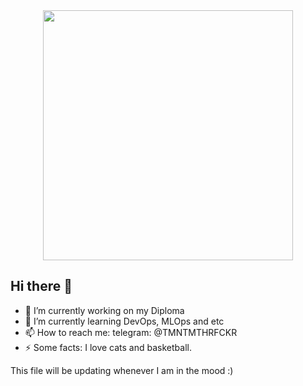 <div id="header" align="center">
  <img src="https://media.giphy.com/media/ND6xkVPaj8tHO/giphy.gif?cid=790b7611kxcbv9q46b4zhin52dyfn36td7mt66i41m3dg1hb&ep=v1_gifs_search&rid=giphy.gif&ct=g" width="400"/>
</div>

## Hi there 👋

- 🔭 I’m currently working on my Diploma
- 🌱 I’m currently learning DevOps, MLOps and etc
- 📫 How to reach me: telegram: @TMNTMTHRFCKR
- ⚡ Some facts: I love cats and basketball. 

This file will be updating whenever I am in the mood :)
